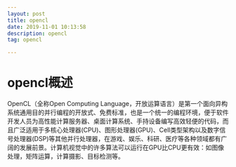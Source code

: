 ```yaml
---
layout: post
title: opencl
date: 2019-11-01 10:13:58
description: opencl
tag: opencl

---
```



# opencl概述
OpenCL（全称Open Computing Language，开放运算语言）是第一个面向异构系统通用目的并行编程的开放式、免费标准，也是一个统一的编程环境，便于软件开发人员为高性能计算服务器、桌面计算系统、手持设备编写高效轻便的代码，而且广泛适用于多核心处理器(CPU)、图形处理器(GPU)、Cell类型架构以及数字信号处理器(DSP)等其他并行处理器，在游戏、娱乐、科研、医疗等各种领域都有广阔的发展前景。计算机视觉中的许多算法可以运行在GPU比CPU更有效：如图像处理，矩阵运算，计算摄影、目标检测等。